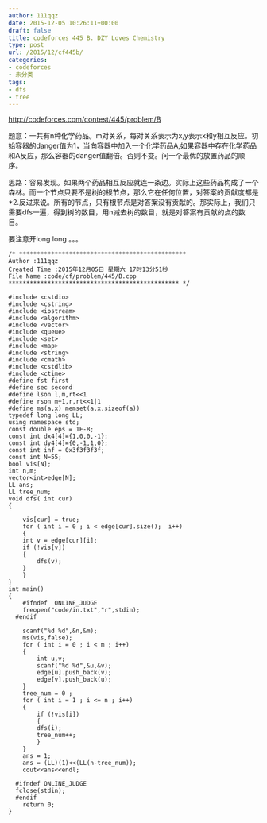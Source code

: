```yaml
---
author: 111qqz
date: 2015-12-05 10:26:11+00:00
draft: false
title: codeforces 445 B. DZY Loves Chemistry
type: post
url: /2015/12/cf445b/
categories:
- codeforces
- 未分类
tags:
- dfs
- tree
---
```


http://codeforces.com/contest/445/problem/B

题意：一共有n种化学药品。m对关系，每对关系表示为x,y表示x和y相互反应。初始容器的danger值为1，当向容器中加入一个化学药品A,如果容器中存在化学药品和A反应，那么容器的danger值翻倍。否则不变。问一个最优的放置药品的顺序。

思路：容易发现。如果两个药品相互反应就连一条边。实际上这些药品构成了一个森林。而一个节点只要不是树的根节点，那么它在任何位置，对答案的贡献度都是*2.反过来说。所有的节点，只有根节点是对答案没有贡献的。那实际上，我们只需要dfs一遍，得到树的数目，用n减去树的数目，就是对答案有贡献的点的数目。

要注意开long long 。。。



    
    /* ***********************************************
    Author :111qqz
    Created Time :2015年12月05日 星期六 17时13分51秒
    File Name :code/cf/problem/445/B.cpp
    ************************************************ */
    
    #include <cstdio>
    #include <cstring>
    #include <iostream>
    #include <algorithm>
    #include <vector>
    #include <queue>
    #include <set>
    #include <map>
    #include <string>
    #include <cmath>
    #include <cstdlib>
    #include <ctime>
    #define fst first
    #define sec second
    #define lson l,m,rt<<1
    #define rson m+1,r,rt<<1|1
    #define ms(a,x) memset(a,x,sizeof(a))
    typedef long long LL;
    using namespace std;
    const double eps = 1E-8;
    const int dx4[4]={1,0,0,-1};
    const int dy4[4]={0,-1,1,0};
    const int inf = 0x3f3f3f3f;
    const int N=55;
    bool vis[N];
    int n,m;
    vector<int>edge[N];
    LL ans;
    LL tree_num;
    void dfs( int cur)
    {
    
        vis[cur] = true;
        for ( int i = 0 ; i < edge[cur].size();  i++)
        {
    	int v = edge[cur][i];
    	if (!vis[v])
    	{
    	    dfs(v);
    	}
        }
    }
    int main()
    {
    	#ifndef  ONLINE_JUDGE 
    	freopen("code/in.txt","r",stdin);
      #endif
    
    	scanf("%d %d",&n,&m);
    	ms(vis,false);
    	for ( int i = 0 ; i < m ; i++)
    	{
    	    int u,v;
    	    scanf("%d %d",&u,&v);
    	    edge[u].push_back(v);
    	    edge[v].push_back(u);
    	}
    	tree_num = 0 ;
    	for ( int i = 1 ; i <= n ; i++)
    	{
    	    if (!vis[i])
    	    {
    		dfs(i);
    		tree_num++;
    	    }
    	}
    	ans = 1;
    	ans = (LL)(1)<<(LL(n-tree_num));
    	cout<<ans<<endl;
    
      #ifndef ONLINE_JUDGE  
      fclose(stdin);
      #endif
        return 0;
    }
    



